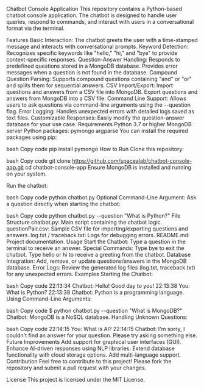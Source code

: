 Chatbot Console Application
This repository contains a Python-based chatbot console application. The chatbot is designed to handle user queries, respond to commands, and interact with users in a conversational format via the terminal.

Features
Basic Interaction: The chatbot greets the user with a time-stamped message and interacts with conversational prompts.
Keyword Detection: Recognizes specific keywords like "hello," "hi," and "bye" to provide context-specific responses.
Question-Answer Handling:
Responds to predefined questions stored in a MongoDB database.
Provides error messages when a question is not found in the database.
Compound Question Parsing: Supports compound questions containing "and" or "or" and splits them for sequential answers.
CSV Import/Export:
Import questions and answers from a CSV file into MongoDB.
Export questions and answers from MongoDB into a CSV file.
Command Line Support:
Allows users to ask questions via command-line arguments using the --question flag.
Error Logging: Handles unexpected errors with detailed logs saved as text files.
Customizable Responses: Easily modify the question-answer database for your use case.
Requirements
Python 3.7 or higher
MongoDB server
Python packages:
pymongo
argparse
You can install the required packages using pip:

bash
Copy code
pip install pymongo
How to Run
Clone this repository:

bash
Copy code
git clone https://github.com/spacealab/chatbot-console-app.git
cd chatbot-console-app
Ensure MongoDB is installed and running on your system.

Run the chatbot:

bash
Copy code
python chatbot.py
Optional Command-Line Argument: Ask a question directly when starting the chatbot:

bash
Copy code
python chatbot.py --question "What is Python?"
File Structure
chatbot.py: Main script containing the chatbot logic.
questionPair.csv: Sample CSV file for importing/exporting questions and answers.
log.txt / traceback.txt: Logs for debugging errors.
README.md: Project documentation.
Usage
Start the Chatbot: Type a question in the terminal to receive an answer.
Special Commands:
Type bye to exit the chatbot.
Type hello or hi to receive a greeting from the chatbot.
Database Integration:
Add, remove, or update questions/answers in the MongoDB database.
Error Logs: Review the generated log files (log.txt, traceback.txt) for any unexpected errors.
Examples
Starting the Chatbot:

bash
Copy code
22:13:34 Chatbot: Hello! Good day to you!
22:13:38 You: What is Python?
22:13:38 Chatbot: Python is a programming language.
Using Command-Line Arguments:

bash
Copy code
$ python chatbot.py --question "What is MongoDB?"
Chatbot: MongoDB is a NoSQL database.
Handling Unknown Questions:

bash
Copy code
22:14:15 You: What is AI?
22:14:15 Chatbot: I'm sorry, I couldn't find an answer for your question. Please try asking something else.
Future Improvements
Add support for graphical user interfaces (GUI).
Enhance AI-driven responses using NLP libraries.
Extend database functionality with cloud storage options.
Add multi-language support.
Contribution
Feel free to contribute to this project! Please fork the repository and submit a pull request with your changes.

License
This project is licensed under the MIT License.
